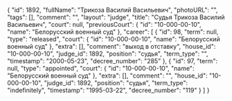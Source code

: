{
    "id": 1892,
    "fullName": "Трикоза Василий Васильевич",
    "photoURL": "",
    "tags": [],
    "comment": "",
    "layout": "judge",
    "title": "Судья Трикоза Василий Васильевич",
    "court": null,
    "previousCourt": {
        "id": "10-000-00-10",
        "name": "Белорусский военный суд"
    },
    "career": [
        {
            "id": 98,
            "term": null,
            "type": "released",
            "court": {
                "id": "10-000-00-10",
                "name": "Белорусский военный суд"
            },
            "extra": [],
            "comment": "выход в отставку",
            "house_id": "10-000-00-10",
            "judge_id": 1892,
            "position": "судья",
            "term_type": "",
            "timestamp": "2000-05-23",
            "decree_number": "285"
        },
        {
            "id": 97,
            "term": null,
            "type": "appointed",
            "court": {
                "id": "10-000-00-10",
                "name": "Белорусский военный суд"
            },
            "extra": [],
            "comment": "",
            "house_id": "10-000-00-10",
            "judge_id": 1892,
            "position": "судья",
            "term_type": "indefinitely",
            "timestamp": "1995-03-22",
            "decree_number": "119"
        }
    ]
}